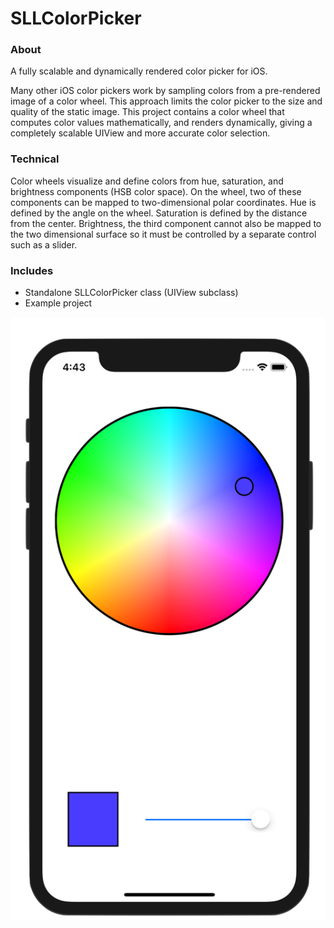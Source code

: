 SLLColorPicker
===============

### About ###

A fully scalable and dynamically rendered color picker for iOS.

Many other iOS color pickers work by sampling colors from a pre-rendered image of a color wheel. This approach limits the color picker to the size and quality of the static image.
This project contains a color wheel that computes color values mathematically, and renders dynamically, giving a completely scalable UIView and more accurate color selection.

### Technical ###

Color wheels visualize and define colors from hue, saturation, and brightness components (HSB color space). On the wheel, two of these components can be mapped to two-dimensional polar coordinates. Hue is defined by the angle on the wheel. Saturation is defined by the distance from the center. Brightness, the third component cannot also be mapped to the two dimensional surface so it must be controlled by a separate control such as a slider.

### Includes ###
  - Standalone SLLColorPicker class (UIView subclass)
  - Example project


![sample image](screenshots/main.png)
